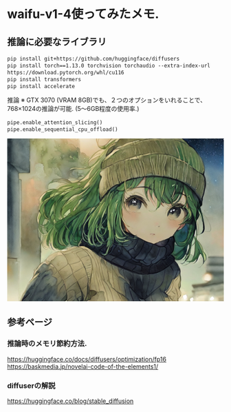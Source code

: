 # waifu-v1-4使ってみたメモ.

## 推論に必要なライブラリ
```
pip install git+https://github.com/huggingface/diffusers 
pip install torch==1.13.0 torchvision torchaudio --extra-index-url https://download.pytorch.org/whl/cu116
pip install transformers
pip install accelerate
```

推論
※ GTX 3070 (VRAM 8GB)でも、２つのオプションをいれることで、768×1024の推論が可能. (5〜6GB程度の使用率.)
```
pipe.enable_attention_slicing() 
pipe.enable_sequential_cpu_offload() 
```

![hoge](000.png)

## 参考ページ

### 推論時のメモリ節約方法.
https://huggingface.co/docs/diffusers/optimization/fp16
https://baskmedia.jp/novelai-code-of-the-elements1/

### diffuserの解説
https://huggingface.co/blog/stable_diffusion